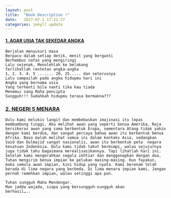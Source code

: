 ```yaml
---
layout: post
title:  "Book Description !"
date:   2017-07-1 17:21:27 
categories: jekyll update
---
```


#### [1. AGAR USIA TAK SEKEDAR ANGKA](https://plkforlife.wordpress.com/2011/03/25/agar-usia-tak-sekedar-angka-%E2%80%9Cuntuk-hidup-yang-bermakna%E2%80%9D/)

    Berjalan menyusuri masa 
    Berpacu dalam setiap detik, menit yang berganti
    Berhembus nafas yang mengiringi
    Lalu sejenak, Menolehlah ke belakang
    Terlihatlah rentetan angka-angka
    1, 2. 3. 4. 5 ....... 20, 25..... dan seterusnya
    Lalu sampailah pada angka hidupmu hari ini
    Angka yang bernama usia 
    Yang terhenti bila nanti tika kau tiada
    Menemui sang Maha pencipta
    Sungguh!!! Sudahkah hidupmu terasa bermakna???

### [2. NEGERI 5 MENARA](https://bukubiruku.com/resensi-novel-negeri-5-menara/)

`Dulu kami melukis langit dan membebaskan imajinasi itu lepas membumbung tinggi. Aku melihat awan yang seperti benua Amerika, Raja bersikeras awan yang sama berbentuk Eropa, sementara Atang tidak yakin dengan kami berdua, dan sangat percaya bahwa awan itu berbentuk benua Afrika. Baso malah melihat semua ini dalam konteks Asia, sedangkan Said dan Dulmajid sangat nasionalis, awan itu berbentuk peta  negara kesatuan Indonesia. Dulu kami tidak takut bermimpi, walau sejujurnya juga tidak tahu bagaimana merealisasikannya. Tapi lihatlah hari ini. Setelah kami mengerahkan segala ikhtiar dan menggenapkan dengan doa, Tuhan mengirim benua impian ke pelukan masing-masing. Kun fayakun, maka semula awan impian, kini hidup yang nyata. Kami berenam telah berada di lima negara yang berbeda. Di lima menara impian kami. Jangan pernah remehkan impian, walau setinggi apa pun. `
    
    Tuhan sungguh Maha Mendengar.
    Man jadda wajada, siapa yang bersungguh-sungguh akan 
    berhasil…..



